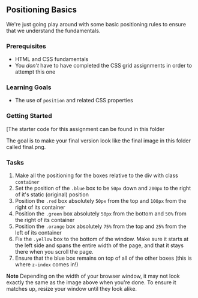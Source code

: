 ## Positioning Basics

We're just going play around with some basic positioning rules to ensure that we understand the fundamentals.

### Prerequisites

* HTML and CSS fundamentals
* You _don't_ have to have completed the CSS grid assignments in order to attempt this one

### Learning Goals
* The use of `position` and related CSS properties


### Getting Started

[The starter code for this assignment can be found in this folder

The goal is to make your final version look like the final image in this folder called final.png.

### Tasks
1. Make all the positioning for the boxes relative to the div with class `container`
2. Set the position of the `.blue` box to be `50px` down and `200px` to the right of it's static (original) position
3. Position the `.red` box absolutely `50px` from the top and `100px` from the right of its container
4. Position the `.green` box absolutely `50px` from the bottom and `50%` from the right of its container
5. Position the `.orange` box absolutely `75%` from the top and `25%` from the left of its container
6. Fix the `.yellow` box to the bottom of the window. Make sure it starts at the left side and spans the entire width of the page, and that it stays there when you scroll the page.
7. Ensure that the blue box remains on top of all of the other boxes (this is where `z-index` comes in!)

**Note** Depending on the width of your browser window, it may not look exactly the same as the image above when you're done. To ensure it matches up, resize your window until they look alike.
